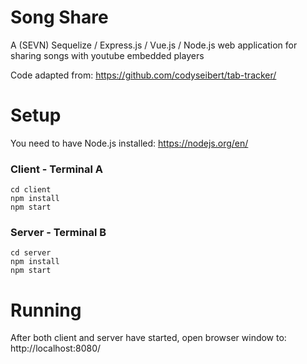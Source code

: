 # Song Share
A (SEVN) Sequelize / Express.js / Vue.js / Node.js web application for sharing songs with youtube embedded players

Code adapted from: https://github.com/codyseibert/tab-tracker/

# Setup

You need to have Node.js installed: https://nodejs.org/en/

### Client - Terminal A
```
cd client
npm install
npm start
```

### Server - Terminal B
```
cd server
npm install
npm start
```

# Running

After both client and server have started, open browser window to: http://localhost:8080/
